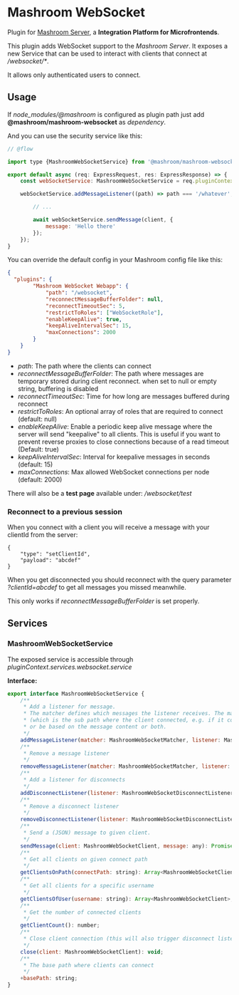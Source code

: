 
# Mashroom WebSocket

Plugin for [Mashroom Server](https://www.mashroom-server.com), a **Integration Platform for Microfrontends**.

This plugin adds WebSocket support to the _Mashroom Server_.
It exposes a new Service that can be used to interact with clients that connect at _/websocket/*_.

It allows only authenticated users to connect.

## Usage

If *node_modules/@mashroom* is configured as plugin path just add **@mashroom/mashroom-websocket** as *dependency*.

And you can use the security service like this:

```js
// @flow

import type {MashroomWebSocketService} from '@mashroom/mashroom-websocket/type-definitions';

export default async (req: ExpressRequest, res: ExpressResponse) => {
    const webSocketService: MashroomWebSocketService = req.pluginContext.services.websocket.service;

    webSocketService.addMessageListener((path) => path === '/whatever', async (message, client) => {

        // ...

        await webSocketService.sendMessage(client, {
            message: 'Hello there'
        });
    });
}
```

You can override the default config in your Mashroom config file like this:

```json
{
  "plugins": {
        "Mashroom WebSocket Webapp": {
            "path": "/websocket",
            "reconnectMessageBufferFolder": null,
            "reconnectTimeoutSec": 5,
            "restrictToRoles": ["WebSocketRole"],
            "enableKeepAlive": true,
            "keepAliveIntervalSec": 15,
            "maxConnections": 2000
        }
    }
}
```

 * _path_: The path where the clients can connect
 * _reconnectMessageBufferFolder_: The path where messages are temporary stored during client reconnect. when set to null or empty string, buffering is disabled
 * _reconnectTimeoutSec_: Time for how long are messages buffered during reconnect
 * _restrictToRoles_: An optional array of roles that are required to connect (default: null)
 * _enableKeepAlive_: Enable a periodic keep alive message where the server will send "keepalive" to all clients.
   This is useful if you want to prevent reverse proxies to close connections because of a read timeout (Default: true)
 * _keepAliveIntervalSec_: Interval for keepalive messages in seconds (default: 15)
 * _maxConnections_: Max allowed WebSocket connections per node (default: 2000)

There will also be a **test page** available under: _/websocket/test_

### Reconnect to a previous session

When you connect with a client you will receive a message with your clientId from the server:

```
{
    "type": "setClientId",
    "payload": "abcdef"
}
```

When you get disconnected you should reconnect with the query parameter *?clientId=abcdef* to get all messages you
missed meanwhile.

This only works if *reconnectMessageBufferFolder* is set properly.

## Services

### MashroomWebSocketService

The exposed service is accessible through _pluginContext.services.websocket.service_

**Interface:**

```js
export interface MashroomWebSocketService {
    /**
     * Add a listener for message.
     * The matcher defines which messages the listener receives. The match can be based on the connect path
     * (which is the sub path where the client connected, e.g. if it connected on /websocket/test the connect path would be /test)
     * or be based on the message content or both.
     */
    addMessageListener(matcher: MashroomWebSocketMatcher, listener: MashroomWebSocketMessageListener): void;
    /**
     * Remove a message listener
     */
    removeMessageListener(matcher: MashroomWebSocketMatcher, listener: MashroomWebSocketMessageListener): void;
    /**
     * Add a listener for disconnects
     */
    addDisconnectListener(listener: MashroomWebSocketDisconnectListener): void;
    /**
     * Remove a disconnect listener
     */
    removeDisconnectListener(listener: MashroomWebSocketDisconnectListener): void;
    /**
     * Send a (JSON) message to given client.
     */
    sendMessage(client: MashroomWebSocketClient, message: any): Promise<void>;
    /**
     * Get all clients on given connect path
     */
    getClientsOnPath(connectPath: string): Array<MashroomWebSocketClient>;
    /**
     * Get all clients for a specific username
     */
    getClientsOfUser(username: string): Array<MashroomWebSocketClient>;
    /**
     * Get the number of connected clients
     */
    getClientCount(): number;
    /**
     * Close client connection (this will also trigger disconnect listeners)
     */
    close(client: MashroomWebSocketClient): void;
    /**
     * The base path where clients can connect
     */
    +basePath: string;
}
```
